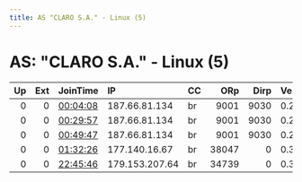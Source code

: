 ```yaml
---
title: AS "CLARO S.A." - Linux (5)
---
```


# AS: "CLARO S.A." - Linux (5)

|   Up |   Ext | JoinTime                                                                                            | IP             | CC   |   ORp |   Dirp | Version   | Contact   | Nickname   |   eFamMembers |
|-----:|------:|:----------------------------------------------------------------------------------------------------|:---------------|:-----|------:|-------:|:----------|:----------|:-----------|--------------:|
|    0 |     0 | [00:04:08](https://metrics.torproject.org/rs.html#details/E850EABA2B07DB40EF14561C42B3CE699C2C4DB1) | 187.66.81.134  | br   |  9001 |   9030 | 0.2.9.16  | None      | c2dtuns    |             1 |
|    0 |     0 | [00:29:57](https://metrics.torproject.org/rs.html#details/8F5FD63C82E3DD26E9FEF245FADBFDEC6629AC02) | 187.66.81.134  | br   |  9001 |   9030 | 0.2.9.16  | None      | c2dtuns    |             1 |
|    0 |     0 | [00:49:47](https://metrics.torproject.org/rs.html#details/477A1F024B312B01F182C5E6CD35EA37446DCAD3) | 187.66.81.134  | br   |  9001 |   9030 | 0.2.9.16  | None      | c2dtuns    |             1 |
|    0 |     0 | [01:32:26](https://metrics.torproject.org/rs.html#details/E2F447991555B11D249D55BE1841E83CF976544C) | 177.140.16.67  | br   | 38047 |      0 | 0.3.4.10  | None      | snap269    |             1 |
|    0 |     0 | [22:45:46](https://metrics.torproject.org/rs.html#details/8B6843F895E524538069B902998C56F623ACFF36) | 179.153.207.64 | br   | 34739 |      0 | 0.3.4.10  | None      | snap270    |             1 |
